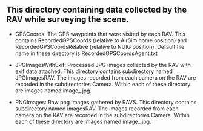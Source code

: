 ## This directory containing data collected by the RAV while surveying the scene.
- GPSCoords: The GPS waypoints that were visited by each RAV. This contains RecordedGPSCoords (relative to AirSim home position) and RecordedGPSCoordsRelative (relative to NUIG position). Default file name in these directory is RecordedGPSCoordsAgent<agent number>.txt

- JPGImagesWithExif: Processed JPG images collected by the RAV with exif data attached. This directory contains subdirectory named JPGImagesRAV<rav number>. The images recorded from each camera on the RAV are recorded in the subdirectories Camera<camera number>. Within each of these directory are images named image_<image number>.jpg.

- PNGImages: Raw png images gathered by RAVS. This directory contains subdirectory named ImagesRAV<rav number>. The images recorded from each camera on the RAV are recorded in the subdirectories Camera<camera number>. Within each of these directory are images named image_<image number>.jpg.